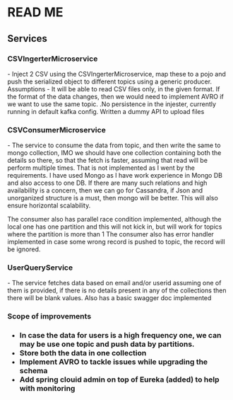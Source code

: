 <h1>READ ME</h1>

<h2>Services</h2>
<p><b><h3>CSVIngerterMicroservice </h3></b> - Inject 2 CSV using the CSVIngerterMicroservice, map these to a pojo and push the serialized object to different topics using a generic producer. Assumptions - It will be able to read CSV files only, in the given format. If the format of the data changes, then we would need to implement AVRO if we want to use the same topic. .No persistence in the injester, currently running in default kafka config. Written a dummy API to upload files </p>

<p><b><h3>CSVConsumerMicroservice </h3></b>- The service to consume the data from topic, and then write the same to mongo collection, IMO we should have one collection containing both the details so there, so that the fetch is faster, assuming that read will be perform multiple times. That is not implemented as I went by the requirements. I have used Mongo as I have work experience in Mongo DB and also access to one DB. If there are many such relations and high availability is a concern, then we can go for Cassandra, if Json and unorganized structure is a must, then mongo will be better. This will also ensure horizontal scalability.</p>

<p>The consumer also has parallel race condition implemented, although the local one has one partition and this will not kick in, but will work for topics where the partition is more than 1 The consumer also has error handler implemented in case some wrong record is pushed to topic, the record will be ignored.</p>

<p><b><h3>UserQueryService </h3></b>- The service fetches data based on email and/or userid assuming one of them is provided, if there is no details present in any of the collections then there will be blank values. Also has a basic swagger doc implemented</p>

<h3>Scope of improvements <h3>
<ul>
<li>In case the data for users is a high frequency one, we can may be use one topic and push data by partitions.</li>
<li>Store both the data in one collection</li>
<li>Implement AVRO to tackle issues while upgrading the schema</li>
<li>Add spring clouid admin on top of Eureka (added) to help with monitoring</li>
</ul>

